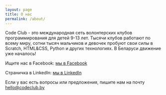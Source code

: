 ```yaml
---
layout: page
title: О нас
permalink: /about/
---
```


Code Club - это международная сеть волонтерских клубов программирования для детей 9-13 лет. Тысячи клубов работают по всему миру, сотни тысяч мальчиков и девочек пробуют свои силы в Scratch, HTML&CSS, Python и других технологиях. В Беларуси движение уже началось!

Ищите нас в Facebook:
[мы в Facebook](https://www.facebook.com/search/top/?q=Code%20Club%20Belarus&epa=SEARCH_BOX)

Страничка в LinkedIn:
[мы в LinkedIn](https://linkedin.com/company/code-club-belarus)

Если у вас есть вопросы или предложения, пишите нам на почту [hello@codeclub.by](mailto:hello@codeclub.by)